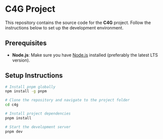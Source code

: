 # C4G Project

This repository contains the source code for the **C4G** project. Follow the instructions below to set up the development environment.

## Prerequisites

- **Node.js**: Make sure you have [Node.js](https://nodejs.org/) installed (preferably the latest LTS version).

## Setup Instructions

```bash
# Install pnpm globally
npm install -g pnpm

# Clone the repository and navigate to the project folder
cd c4g

# Install project dependencies
pnpm install

# Start the development server
pnpm dev
